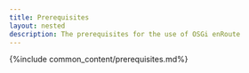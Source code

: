 ```yaml
---
title: Prerequisites
layout: nested
description: The prerequisites for the use of OSGi enRoute
---
```


{%include common_content/prerequisites.md%}